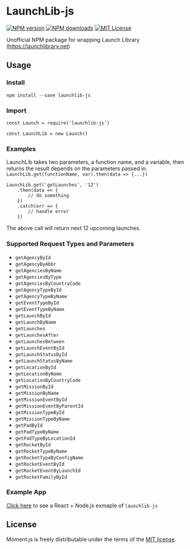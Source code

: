 # LaunchLib-js
[![NPM version][npm-version-image]][npm-url] 
[![NPM downloads][npm-downloads-image]][downloads-url] 
[![MIT License][license-image]][license-url]

Unofficial NPM package for wrapping Launch Library (https://launchlibrary.net)

## Usage
### Install
`npm install --save launchlib-js`

### Import
`const Launch = require('launchlib-js')`

`const LaunchLib = new Launch()`

### Examples
LaunchLib takes two parameters, a function name, and a variable, then returns the result depends on the parameters passed in.
`LaunchLib.get(functionName, var).then(data => {...})`

```
LaunchLib.get('getLaunches', '12')
    .then(data => { 
        // do something
    })
    .catch(err => { 
        // handle error
    }) 
```

The above call will return next 12 upcoming launches.

### Supported Request Types and Parameters
- `getAgencyById`
- `getAgencyByAbbr`
- `getAgenciesByName`
- `getAgenciesByType`
- `getAgenciesByCountryCode`
- `getAgencyTypeById`
- `getAgencyTypeByName`
- `getEventTypeById`
- `getEventTypeByName`
- `getLaunchById`
- `getLaunchByName`
- `getLaunches`
- `getLaunchesAfter`
- `getLaunchesBetween`
- `getLaunchEventById`
- `getLaunchStatusById`
- `getLaunchStatusByName`
- `getLocationById`
- `getLocationByName`
- `getLocationByCountryCode`
- `getMissionById`
- `getMissionByName`
- `getMissionEventById`
- `getMissionEventByParentId`
- `getMissionTypeById`
- `getMissionTypeByName`
- `getPadById`
- `getPadTypeByName`
- `getPadTypeByLocationId`
- `getRocketById`
- `getRocketTypeByName`
- `getRocketTypeByConfigName`
- `getRocketEventById`
- `getRocketEventByLaunchId`
- `getRocketFamilyById`

### Example App
[Click here](https://github.com/JerryFZhang/rockets) to see a React + Node.js exmaple of `launchlib-js`

## License

Moment.js is freely distributable under the terms of the [MIT license](https://github.com/moment/moment/blob/develop/LICENSE).



[license-image]: http://img.shields.io/badge/license-MIT-blue.svg?style=flat
[license-url]: LICENSE

[npm-url]: https://npmjs.org/package/launchlib-js
[npm-version-image]: http://img.shields.io/npm/v/launchlib-js.svg?style=flat
[npm-downloads-image]: http://img.shields.io/npm/dm/launchlib-js.svg?style=flat
[downloads-url]: https://npmcharts.com/compare/launchlib-js?minimal=true
